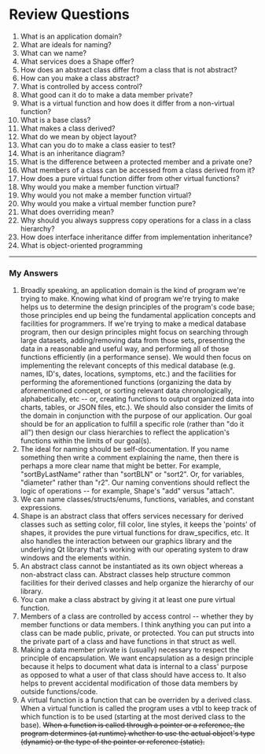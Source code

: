 # Review Questions
1. What is an application domain?
2. What are ideals for naming?
3. What can we name?
4. What services does a Shape offer?
5. How does an abstract class differ from a class that is not abstract?
6. How can you make a class abstract?
7. What is controlled by access control?
8. What good can it do to make a data member private?
9. What is a virtual function and how does it differ from a non-virtual function?
10. What is a base class?
11. What makes a class derived?
12. What do we mean by object layout?
13. What can you do to make a class easier to test?
14. What is an inheritance diagram?
15. What is the difference between a protected member and a private one?
16. What members of a class can be accessed from a class derived from it?
17. How does a pure virtual function differ from other virtual functions?
18. Why would you make a member function virtual?
19. Why would you not make a member function virtual?
20. Why would you make a virtual member function pure?
21. What does overriding mean?
22. Why should you always suppress copy operations for a class in a class hierarchy?
23. How does interface inheritance differ from implementation inheritance?
24. What is object-oriented programming
---
### My Answers
1. Broadly speaking, an application domain is the kind of program we're trying to make. Knowing what kind of program we're trying to make helps us to determine the design principles of the program's code base; those principles end up being the fundamental application concepts and facilities for programmers. If we're trying to make a medical database program, then our design principles might focus on searching through large datasets, adding/removing data from those sets, presenting the data in a reasonable and useful way, and performing all of those functions efficiently (in a performance sense). We would then focus on implementing the relevant concepts of this medical database (e.g. names, ID's, dates, locations, symptoms, etc.) and the facilities for performing the aforementioned functions (organizing the data by aforementioned concept, or sorting relevant data chronologically, alphabetically, etc -- or, creating functions to output organized data into charts, tables, or JSON files, etc.). We should also consider the limits of the domain in conjunction with the purpose of our application. Our goal should be for an application to fulfill a specific role (rather than "do it all") then design our class hierarchies to reflect the application's functions within the limits of our goal(s).
2. The ideal for naming should be self-documentation. If you name something then write a comment explaining the name, then there is perhaps a more clear name that might be better. For example, "sortByLastName" rather than "sortBLN" or "sort2". Or, for variables, "diameter" rather than "r2". Our naming conventions should reflect the logic of operations -- for example, Shape's "add" versus "attach". 
3. We can name classes/structs/enums, functions, variables, and constant expressions. 
4. Shape is an abstract class that offers services necessary for derived classes such as setting color, fill color, line styles, it keeps the 'points' of shapes, it provides the pure virtual functions for draw_specifics, etc. It also handles the interaction between our graphics library and the underlying Qt library that's working with our operating system to draw windows and the elements within.
5. An abstract class cannot be instantiated as its own object whereas a non-abstract class can. Abstract classes help structure common facilities for their derived classes and help organize the hierarchy of our library. 
6. You can make a class abstract by giving it at least one pure virtual function.
7. Members of a class are controlled by access control -- whether they by member functions or data members. I think anything you can put into a class can be made public, private, or protected. You can put structs into the private part of a class and have functions in that struct as well.
8. Making a data member private is (usually) necessary to respect the principle of encapsulation. We want encapsulation as a design principle because it helps to document what data is internal to a class' purpose as opposed to what a user of that class should have access to. It also helps to prevent accidental modification of those data members by outside functions/code.
9. A virtual function is a function that can be overriden by a derived class. When a virtual function is called the program uses a vtbl to keep track of which function is to be used (starting at the most derived class to the base). ~~When a function is called through a pointer or a reference, the program determines (at runtime) whether to use the actual object's type (dynamic) or the type of the pointer or reference (static).~~  